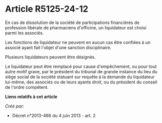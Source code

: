 # Article R5125-24-12

En cas de dissolution de la société de participations financières de profession libérale de pharmaciens d'officine, un
liquidateur est choisi parmi les associés. 

Les fonctions de liquidateur ne peuvent en aucun cas être confiées à un associé ayant fait l'objet d'une sanction
disciplinaire. 

Plusieurs liquidateurs peuvent être désignés. 

Le liquidateur peut être remplacé pour cause d'empêchement, ou pour tout autre motif grave, par le président du tribunal de
grande instance du lieu du siège social de la société statuant sur requête à la demande du liquidateur lui-même, des associés
ou de leurs ayants droit, ou du président du conseil de l'ordre compétent.

**Liens relatifs à cet article**

_Créé par_:

  - Décret n°2013-466 du 4 juin 2013 - art. 2
